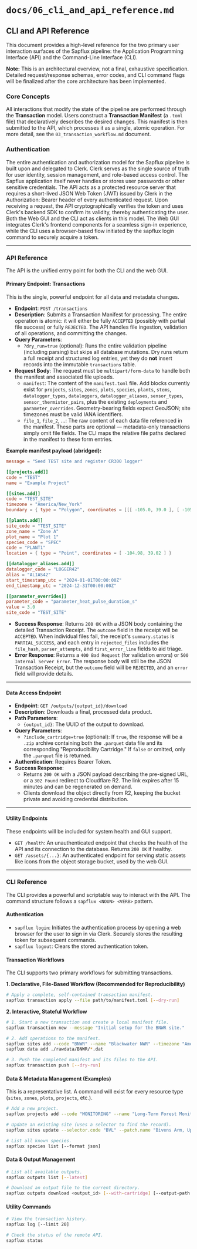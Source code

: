 # `docs/06_cli_and_api_reference.md`

## CLI and API Reference

This document provides a high-level reference for the two primary user interaction surfaces of the Sapflux pipeline: the Application Programming Interface (API) and the Command-Line Interface (CLI).

**Note:** This is an architectural overview, not a final, exhaustive specification. Detailed request/response schemas, error codes, and CLI command flags will be finalized after the core architecture has been implemented.

### Core Concepts

All interactions that modify the state of the pipeline are performed through the **Transaction** model. Users construct a **Transaction Manifest** (a `.toml` file) that declaratively describes the desired changes. This manifest is then submitted to the API, which processes it as a single, atomic operation. For more detail, see the `03_transaction_workflow.md` document.

### Authentication

The entire authentication and authorization model for the Sapflux pipeline is built upon and delegated to Clerk. Clerk serves as the single source of truth for user identity, session management, and role-based access control. The Sapflux application itself never handles or stores user passwords or other sensitive credentials. The API acts as a protected resource server that requires a short-lived JSON Web Token (JWT) issued by Clerk in the Authorization: Bearer <TOKEN> header of every authenticated request. Upon receiving a request, the API cryptographically verifies the token and uses Clerk's backend SDK to confirm its validity, thereby authenticating the user. Both the Web GUI and the CLI act as clients in this model. The Web GUI integrates Clerk's frontend components for a seamless sign-in experience, while the CLI uses a browser-based flow initiated by the sapflux login command to securely acquire a token.

---

### API Reference

The API is the unified entry point for both the CLI and the web GUI.

#### **Primary Endpoint: Transactions**

This is the single, powerful endpoint for all data and metadata changes.

*   **Endpoint**: `POST /transactions`
*   **Description**: Submits a Transaction Manifest for processing. The entire operation is atomic: it will either be fully `ACCEPTED` (possibly with partial file success) or fully `REJECTED`. The API handles file ingestion, validation of all operations, and committing the changes.
*   **Query Parameters**:
    *   `?dry_run=true` (optional): Runs the entire validation pipeline (including parsing) but skips all database mutations. Dry runs return a full receipt and structured log entries, yet they do **not** insert records into the immutable `transactions` table.
*   **Request Body**: The request must be `multipart/form-data` to handle both the manifest and associated file uploads.
    *   `manifest`: The content of the `manifest.toml` file. Add blocks currently exist for `projects`, `sites`, `zones`, `plots`, `species`, `plants`, `stems`, `datalogger_types`, `dataloggers`, `datalogger_aliases`, `sensor_types`, `sensor_thermistor_pairs`, plus the existing `deployments` and `parameter_overrides`. Geometry-bearing fields expect GeoJSON; site timezones must be valid IANA identifiers.
    *   `file_1`, `file_2`, ...: The raw content of each data file referenced in the manifest. These parts are optional — metadata-only transactions simply omit file fields. The CLI maps the relative file paths declared in the manifest to these form entries.

**Example manifest payload (abridged):**

```toml
message = "Seed TEST site and register CR300 logger"

[[projects.add]]
code = "TEST"
name = "Example Project"

[[sites.add]]
code = "TEST_SITE"
timezone = "America/New_York"
boundary = { type = "Polygon", coordinates = [[[ -105.0, 39.0 ], [ -105.0, 39.1 ], [ -104.9, 39.1 ], [ -104.9, 39.0 ], [ -105.0, 39.0 ]]] }

[[plants.add]]
site_code = "TEST_SITE"
zone_name = "Zone A"
plot_name = "Plot 1"
species_code = "SPEC"
code = "PLANT1"
location = { type = "Point", coordinates = [ -104.98, 39.02 ] }

[[datalogger_aliases.add]]
datalogger_code = "LOGGER42"
alias = "ALIAS42"
start_timestamp_utc = "2024-01-01T00:00:00Z"
end_timestamp_utc = "2024-12-31T00:00:00Z"

[[parameter_overrides]]
parameter_code = "parameter_heat_pulse_duration_s"
value = 3.0
site_code = "TEST_SITE"
```
*   **Success Response**: Returns `200 OK` with a JSON body containing the detailed Transaction Receipt. The `outcome` field in the receipt will be `ACCEPTED`. When individual files fail, the receipt's `summary.status` is `PARTIAL_SUCCESS`, and each entry in `rejected_files` includes the `file_hash`, `parser_attempts`, and `first_error_line` fields to aid triage.
*   **Error Response**: Returns a `400 Bad Request` (for validation errors) or `500 Internal Server Error`. The response body will still be the JSON Transaction Receipt, but the `outcome` field will be `REJECTED`, and an `error` field will provide details.

---

#### **Data Access Endpoint**

*   **Endpoint**: `GET /outputs/{output_id}/download`
*   **Description**: Downloads a final, processed data product.
*   **Path Parameters**:
    *   `{output_id}`: The UUID of the output to download.
*   **Query Parameters**:
    *   `?include_cartridge=true` (optional): If `true`, the response will be a `.zip` archive containing both the `.parquet` data file and its corresponding "Reproducibility Cartridge." If `false` or omitted, only the `.parquet` file is returned.
*   **Authentication**: Requires Bearer Token.
*   **Success Response**:
    *   Returns `200 OK` with a JSON payload describing the pre-signed URL, or a `302 Found` redirect to Cloudflare R2. The link expires after 15 minutes and can be regenerated on demand.
    *   Clients download the object directly from R2, keeping the bucket private and avoiding credential distribution.

---

#### **Utility Endpoints**

These endpoints will be included for system health and GUI support.

*   `GET /health`: An unauthenticated endpoint that checks the health of the API and its connection to the database. Returns `200 OK` if healthy.
*   `GET /assets/{...}`: An authenticated endpoint for serving static assets like icons from the object storage bucket, used by the web GUI.

---

### CLI Reference

The CLI provides a powerful and scriptable way to interact with the API. The command structure follows a `sapflux <NOUN> <VERB>` pattern.

#### **Authentication**

*   `sapflux login`: Initiates the authentication process by opening a web browser for the user to sign in via Clerk. Securely stores the resulting token for subsequent commands.
*   `sapflux logout`: Clears the stored authentication token.

#### **Transaction Workflows**

The CLI supports two primary workflows for submitting transactions.

**1. Declarative, File-Based Workflow (Recommended for Reproducibility)**
```bash
# Apply a complete, self-contained transaction manifest.
sapflux transaction apply --file path/to/manifest.toml [--dry-run]
```

**2. Interactive, Stateful Workflow**
```bash
# 1. Start a new transaction and create a local manifest file.
sapflux transaction new --message "Initial setup for the BNWR site."

# 2. Add operations to the manifest.
sapflux sites add --code "BNWR" --name "Blackwater NWR" --timezone "America/New_York"
sapflux data add ./rawdata/BNWR/*.dat

# 3. Push the completed manifest and its files to the API.
sapflux transaction push [--dry-run]
```

#### **Data & Metadata Management (Examples)**

This is a representative list. A command will exist for every resource type (`sites`, `zones`, `plots`, `projects`, etc.).
```bash
# Add a new project.
sapflux projects add --code "MONITORING" --name "Long-Term Forest Monitoring"

# Update an existing site (uses a selector to find the record).
sapflux sites update --selector.code "BVL" --patch.name "Bivens Arm, Updated Name"

# List all known species.
sapflux species list [--format json]
```

#### **Data & Output Management**

```bash
# List all available outputs.
sapflux outputs list [--latest]

# Download an output file to the current directory.
sapflux outputs download <output_id> [--with-cartridge] [--output-path ./data/]
```

#### **Utility Commands**

```bash
# View the transaction history.
sapflux log [--limit 20]

# Check the status of the remote API.
sapflux status
```
